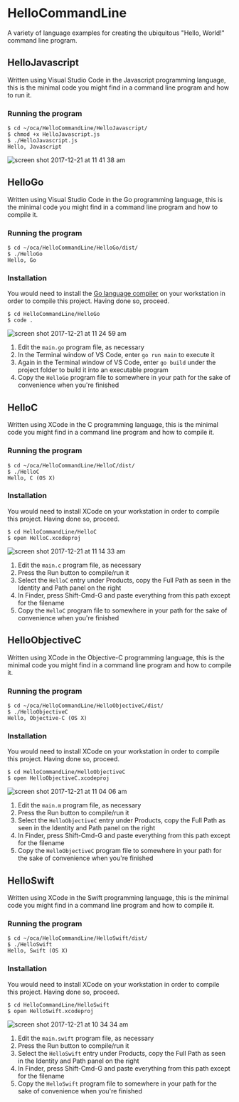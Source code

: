 # HelloCommandLine
A variety of language examples for creating the ubiquitous "Hello, World!" command line program.

## HelloJavascript
Written using Visual Studio Code in the Javascript programming language, this is the minimal code you might find in a command line program and how to run it.

### Running the program
```
$ cd ~/oca/HelloCommandLine/HelloJavascript/
$ chmod +x HelloJavascript.js
$ ./HelloJavascript.js
Hello, Javascript
```

![screen shot 2017-12-21 at 11 41 38 am](https://user-images.githubusercontent.com/15971213/34272156-0d21a98c-e644-11e7-8f4d-50b61aef1b14.png)

## HelloGo
Written using Visual Studio Code in the Go programming language, this is the minimal code you might find in a command line program and how to compile it.

### Running the program
```
$ cd ~/oca/HelloCommandLine/HelloGo/dist/
$ ./HelloGo
Hello, Go
```

### Installation

You would need to install the [Go language compiler](https://golang.org) on your workstation in order to compile this project. Having done so, proceed.

```
$ cd HelloCommandLine/HelloGo
$ code .

```

![screen shot 2017-12-21 at 11 24 59 am](https://user-images.githubusercontent.com/15971213/34271713-60f097aa-e642-11e7-860d-cb6c42239314.png)

1. Edit the `main.go` program file, as necessary
2. In the Terminal window of VS Code, enter `go run main` to execute it
3. Again in the Terminal window of VS Code, enter `go build` under the project folder to build it into an executable program
5. Copy the `HelloGo` program file to somewhere in your path for the sake of convenience when you're finished

## HelloC
Written using XCode in the C programming language, this is the minimal code you might find in a command line program and how to compile it.

### Running the program
```
$ cd ~/oca/HelloCommandLine/HelloC/dist/
$ ./HelloC
Hello, C (OS X)
```

### Installation

You would need to install XCode on your workstation in order to compile this project. Having done so, proceed.

```
$ cd HelloCommandLine/HelloC
$ open HelloC.xcodeproj

```

![screen shot 2017-12-21 at 11 14 33 am](https://user-images.githubusercontent.com/15971213/34271234-406a94a6-e640-11e7-893e-4a5b6529cb46.png)

1. Edit the `main.c` program file, as necessary
2. Press the Run button to compile/run it
3. Select the `HelloC` entry under Products, copy the Full Path as seen in the Identity and Path panel on the right
4. In Finder, press Shift-Cmd-G and paste everything from this path except for the filename
5. Copy the `HelloC` program file to somewhere in your path for the sake of convenience when you're finished

## HelloObjectiveC
Written using XCode in the Objective-C programming language, this is the minimal code you might find in a command line program and how to compile it.

### Running the program
```
$ cd ~/oca/HelloCommandLine/HelloObjectiveC/dist/
$ ./HelloObjectiveC
Hello, Objective-C (OS X)
```

### Installation

You would need to install XCode on your workstation in order to compile this project. Having done so, proceed.

```
$ cd HelloCommandLine/HelloObjectiveC
$ open HelloObjectiveC.xcodeproj

```

![screen shot 2017-12-21 at 11 04 06 am](https://user-images.githubusercontent.com/15971213/34270894-c0a1470c-e63e-11e7-8f80-3bd82d437343.png)

1. Edit the `main.m` program file, as necessary
2. Press the Run button to compile/run it
3. Select the `HelloObjectiveC` entry under Products, copy the Full Path as seen in the Identity and Path panel on the right
4. In Finder, press Shift-Cmd-G and paste everything from this path except for the filename
5. Copy the `HelloObjectiveC` program file to somewhere in your path for the sake of convenience when you're finished

## HelloSwift
Written using XCode in the Swift programming language, this is the minimal code you might find in a command line program and how to compile it.

### Running the program
```
$ cd ~/oca/HelloCommandLine/HelloSwift/dist/
$ ./HelloSwift
Hello, Swift (OS X)
```

### Installation

You would need to install XCode on your workstation in order to compile this project. Having done so, proceed.

```
$ cd HelloCommandLine/HelloSwift
$ open HelloSwift.xcodeproj

```

![screen shot 2017-12-21 at 10 34 34 am](https://user-images.githubusercontent.com/15971213/34269815-b003bc6c-e63a-11e7-9f8e-601054787e09.png)

1. Edit the `main.swift` program file, as necessary
2. Press the Run button to compile/run it
3. Select the `HelloSwift` entry under Products, copy the Full Path as seen in the Identity and Path panel on the right
4. In Finder, press Shift-Cmd-G and paste everything from this path except for the filename
5. Copy the `HelloSwift` program file to somewhere in your path for the sake of convenience when you're finished

